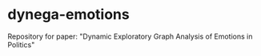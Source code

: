 # dynega-emotions
Repository for paper: "Dynamic Exploratory Graph Analysis of Emotions in Politics"
